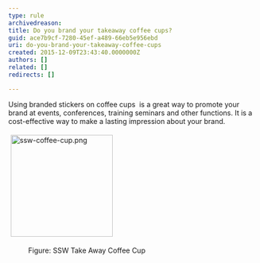 ```yaml
---
type: rule
archivedreason: 
title: Do you brand your takeaway coffee cups?
guid: ace7b9cf-7280-45ef-a489-66eb5e956ebd
uri: do-you-brand-your-takeaway-coffee-cups
created: 2015-12-09T23:43:40.0000000Z
authors: []
related: []
redirects: []

---
```



<p>Using branded stickers on coffee cups &#160;is a great way to promote your brand at events, conferences, training seminars and other functions. It is a cost-effective way to make a lasting impression about your brand.&#160;</p><dl class="ssw15-rteElement-ImageArea">​​​​​​<img alt="ssw-coffee-cup.png" src="/PublishingImages/ssw-coffee-cup.png" style="margin&#58;5px;width&#58;205px;" /><br></dl><dd class="ssw15-rteElement-FigureNormal">​​​Figure&#58; SSW Take Away&#160;Coffee Cup<br></dd>
<br><excerpt class='endintro'></excerpt><br>



